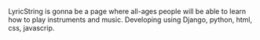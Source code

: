 LyricString is gonna be a page where all-ages people will be able to learn how to play instruments and music.
Developing using Django, python, html, css, javascrip. 
